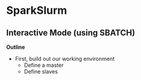 # SparkSlurm
## Interactive Mode (using SBATCH)
**Outline**
* First, build out our working environment
  * Define a master
  * Define slaves

